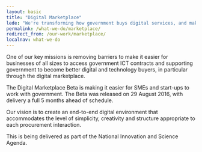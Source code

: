 ```yaml
---
layout: basic
title: "Digital Marketplace"
lede: "We're transforming how government buys digital services, and making it easier for businesses to work with us - take a look at our <a href='https://www.gov.au/marketplace'>Digital Marketplace beta</a>."
permalink: /what-we-do/marketplace/
redirect_from: /our-work/marketplace/
localnav: what-we-do
---
```


One of our key missions is removing barriers to make it easier for businesses of all sizes to access government ICT contracts and supporting government to become better digital and technology buyers, in particular through the digital marketplace.

The Digital Marketplace Beta is making it easier for SMEs and start-ups to work with government. The Beta was released on 29 August 2016, with delivery a full 5 months ahead of schedule.

Our vision is to create an end-to-end digital environment that accommodates the level of simplicity, creativity and structure appropriate to each procurement interaction.

This is being delivered as part of the National Innovation and Science Agenda.
